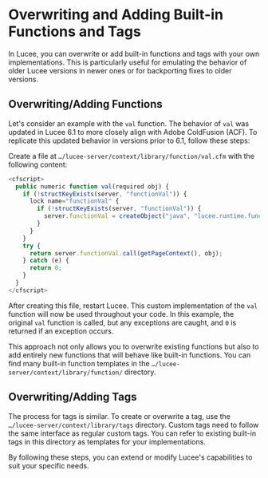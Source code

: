 <!--
{
  "title": "Overwriting and Adding Built-in Functions and Tags",
  "id": "overwrite-build-in-functions-tags",
  "description": "Learn how to overwrite or add built-in functions and tags in Lucee to customize behavior or backport fixes.",
  "keywords": [
    "function",
    "BIF",
    "overwrite",
    "add functions",
    "custom tags",
    "Lucee customization",
    "Lucee server",
    "backport fixes",
    "ACF compatibility"
  ]
}
-->

# Overwriting and Adding Built-in Functions and Tags

In Lucee, you can overwrite or add built-in functions and tags with your own implementations. This is particularly useful for emulating the behavior of older Lucee versions in newer ones or for backporting fixes to older versions.

## Overwriting/Adding Functions

Let's consider an example with the `val` function. The behavior of `val` was updated in Lucee 6.1 to more closely align with Adobe ColdFusion (ACF). To replicate this updated behavior in versions prior to 6.1, follow these steps:

Create a file at `…/lucee-server/context/library/function/val.cfm` with the following content:

```javascript
<cfscript>
  public numeric function val(required obj) {
    if (!structKeyExists(server, "functionVal")) {
      lock name="functionVal" {
        if (!structKeyExists(server, "functionVal")) {
          server.functionVal = createObject("java", "lucee.runtime.functions.string.Val");
        }
      }
    }
    try {
      return server.functionVal.call(getPageContext(), obj);
    } catch (e) {
      return 0;
    }
  }
</cfscript>
```

After creating this file, restart Lucee. This custom implementation of the `val` function will now be used throughout your code. In this example, the original `val` function is called, but any exceptions are caught, and `0` is returned if an exception occurs.

This approach not only allows you to overwrite existing functions but also to add entirely new functions that will behave like built-in functions. You can find many built-in function templates in the `…/lucee-server/context/library/function/` directory.

## Overwriting/Adding Tags

The process for tags is similar. To create or overwrite a tag, use the `…/lucee-server/context/library/tags` directory. Custom tags need to follow the same interface as regular custom tags. You can refer to existing built-in tags in this directory as templates for your implementations.

By following these steps, you can extend or modify Lucee's capabilities to suit your specific needs.


